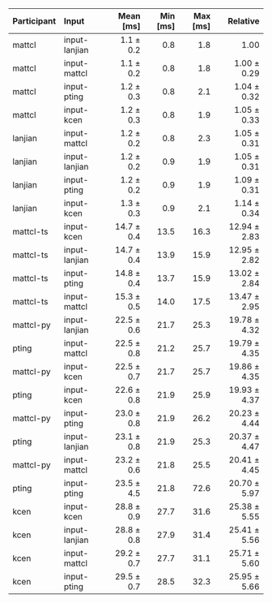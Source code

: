 | Participant | Input | Mean [ms] | Min [ms] | Max [ms] | Relative |
|:---|:---|---:|---:|---:|---:|
| mattcl | input-lanjian | 1.1 ± 0.2 | 0.8 | 1.8 | 1.00 |
| mattcl | input-mattcl | 1.1 ± 0.2 | 0.8 | 1.8 | 1.00 ± 0.29 |
| mattcl | input-pting | 1.2 ± 0.3 | 0.8 | 2.1 | 1.04 ± 0.32 |
| mattcl | input-kcen | 1.2 ± 0.3 | 0.8 | 1.9 | 1.05 ± 0.33 |
| lanjian | input-mattcl | 1.2 ± 0.2 | 0.8 | 2.3 | 1.05 ± 0.31 |
| lanjian | input-lanjian | 1.2 ± 0.2 | 0.9 | 1.9 | 1.05 ± 0.31 |
| lanjian | input-pting | 1.2 ± 0.2 | 0.9 | 1.9 | 1.09 ± 0.31 |
| lanjian | input-kcen | 1.3 ± 0.3 | 0.9 | 2.1 | 1.14 ± 0.34 |
| mattcl-ts | input-kcen | 14.7 ± 0.4 | 13.5 | 16.3 | 12.94 ± 2.83 |
| mattcl-ts | input-lanjian | 14.7 ± 0.4 | 13.9 | 15.9 | 12.95 ± 2.82 |
| mattcl-ts | input-pting | 14.8 ± 0.4 | 13.7 | 15.9 | 13.02 ± 2.84 |
| mattcl-ts | input-mattcl | 15.3 ± 0.5 | 14.0 | 17.5 | 13.47 ± 2.95 |
| mattcl-py | input-lanjian | 22.5 ± 0.6 | 21.7 | 25.3 | 19.78 ± 4.32 |
| pting | input-mattcl | 22.5 ± 0.8 | 21.2 | 25.7 | 19.79 ± 4.35 |
| mattcl-py | input-kcen | 22.5 ± 0.7 | 21.7 | 25.7 | 19.86 ± 4.35 |
| pting | input-kcen | 22.6 ± 0.8 | 21.9 | 25.9 | 19.93 ± 4.37 |
| mattcl-py | input-pting | 23.0 ± 0.8 | 21.9 | 26.2 | 20.23 ± 4.44 |
| pting | input-lanjian | 23.1 ± 0.8 | 21.9 | 25.3 | 20.37 ± 4.47 |
| mattcl-py | input-mattcl | 23.2 ± 0.6 | 21.8 | 25.5 | 20.41 ± 4.45 |
| pting | input-pting | 23.5 ± 4.5 | 21.8 | 72.6 | 20.70 ± 5.97 |
| kcen | input-kcen | 28.8 ± 0.9 | 27.7 | 31.6 | 25.38 ± 5.55 |
| kcen | input-lanjian | 28.8 ± 0.8 | 27.9 | 31.4 | 25.41 ± 5.56 |
| kcen | input-mattcl | 29.2 ± 0.7 | 27.7 | 31.1 | 25.71 ± 5.60 |
| kcen | input-pting | 29.5 ± 0.7 | 28.5 | 32.3 | 25.95 ± 5.66 |
